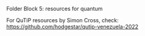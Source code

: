 Folder Block 5: resources for quantum


For QuTiP resources by Simon Cross, check: https://github.com/hodgestar/qutip-venezuela-2022
